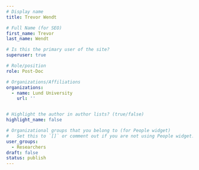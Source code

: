 ```yaml
---
# Display name
title: Trevor Wendt

# Full Name (for SEO)
first_name: Trevor
last_name: Wendt

# Is this the primary user of the site?
superuser: true

# Role/position
role: Post-Doc

# Organizations/Affiliations
organizations:
  - name: Lund University
    url: ''


# Highlight the author in author lists? (true/false)
highlight_name: false

# Organizational groups that you belong to (for People widget)
#   Set this to `[]` or comment out if you are not using People widget.
user_groups:
  - Researchers
draft: false
status: publish
---
```

